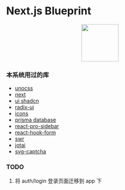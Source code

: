 <h1 align-center >Next.js Blueprint</h1>

<p align-center style="text-align: center;">
	<img style="width: 100px; margin: 0 auto;" src="https://s2.loli.net/2023/06/30/v7ocKObR8NkTmiM.png" />
</p>

### 本系统用过的库

- [unocss](https://unocss.org/)
- [next](https://nextjs.org/)
- [ui shadcn](https://ui.shadcn.com/docs/installation)
- [radix-ui](https://www.radix-ui.com/)
- [icons](https://tabler-icons.io/)
- [prisma database](https://www.prisma.io/docs/getting-started/setup-prisma/start-from-scratch/relational-databases/using-prisma-migrate-typescript-mysql)
- [react-pro-sidebar](https://github.com/azouaoui-med/react-pro-sidebar)
- [react-hook-form](https://react-hook-form.com/docs/useform/resetfield)
- [swr](https://swr.vercel.app/docs/getting-started)
- [jotai](https://jotai.org/docs/core/use-atom)
- [svg-captcha](https://github.com/produck/svg-captcha/blob/1.x/README_CN.md)

### TODO

1. 将 auth/login 登录页面迁移到 app 下
